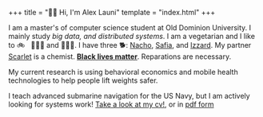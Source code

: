 +++
title = "👋🏻 Hi, I'm Alex Launi"
template = "index.html"
+++

I am a master's of computer science student at Old Dominion University.
I mainly study _big data, and distributed systems_.
I am a vegetarian and I like to 🚲 &nbsp; 🏃🏻‍♂️ and 🏋🏻‍♂️.
I have three 🐕: <span class="doglist">
    <a href="#" class="image-rollover" data-filename="nacho.png">Nacho</a>, 
    <a href="#" class="image-rollover" data-filename="safia.png">Safia</a>, and 
    <a href="#" class="image-rollover" data-filename="izzard.png">Izzard</a>.
    My partner <a href="#" class="image-rollover" data-filename="scarlet.png">Scarlet</a> is a chemist. 
    **<a href="#" class="image-rollover" data-filename="emmetttill.jpg">Black lives matter</a>**</span>.
    Reparations are necessary.

My current research is using behavioral economics and mobile
health technologies to help people lift weights safer.

I teach advanced submarine navigation for the US Navy, but I am actively looking for systems work!
[Take a look at my cv!](https://lamalex.github.io/cv), or in [pdf form](/alexlauni-resume.pdf)
